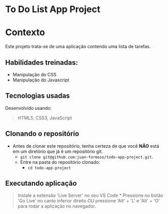 # To Do List App Project

# Contexto

Este projeto trata-se de uma aplicação contendo uma lista de tarefas.

## Habilidades treinadas:

* Manipulação do CSS
* Manipulação do Javascript

## Tecnologias usadas

Desenvolvido usando:
> HTML5, CSS3, JavaScript

## Clonando o repositório

* Antes de clonar este repositório, tenha certeza de que você **NÃO** está em um diretório que já é um repositório git.
  * `git clone git@github.com:juan-formoso/todo-app-project.git`.
  * Entre na pasta do repositório clonado:
    * `cd todo-app-project`
## Executando aplicação

  > Instale a extensão 'Live Server' no seu VS Code
    * Pressione no botão 'Go Live' no canto inferior direito *OU* pressione 'Alt' + 'L' e 'Alt' + 'O' para rodar a aplicação no navegador.